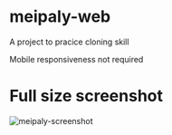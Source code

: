 # meipaly-web
A project to pracice cloning skill

Mobile responsiveness not required

# Full size screenshot

![meipaly-screenshot](https://user-images.githubusercontent.com/59038507/159773355-0bca7843-9205-4679-b44e-379945bea4e5.png)
